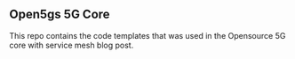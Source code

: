 ## Open5gs 5G Core

This repo contains the code templates that was used in the Opensource 5G core with service mesh blog post.

